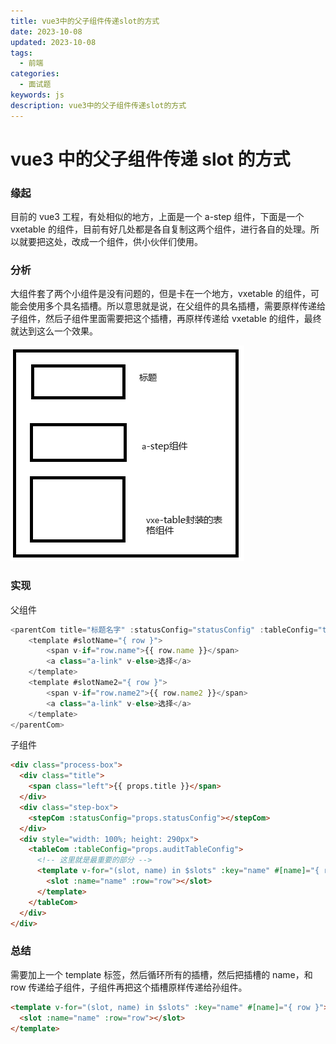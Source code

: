 ```yaml
---
title: vue3中的父子组件传递slot的方式
date: 2023-10-08
updated: 2023-10-08
tags:
  - 前端
categories:
  - 面试题
keywords: js
description: vue3中的父子组件传递slot的方式
---
```


# vue3 中的父子组件传递 slot 的方式

### 缘起

目前的 vue3 工程，有处相似的地方，上面是一个 a-step 组件，下面是一个 vxetable 的组件，目前有好几处都是各自复制这两个组件，进行各自的处理。所以就要把这处，改成一个组件，供小伙伴们使用。

### 分析

大组件套了两个小组件是没有问题的，但是卡在一个地方，vxetable 的组件，可能会使用多个具名插槽。所以意思就是说，在父组件的具名插槽，需要原样传递给子组件，然后子组件里面需要把这个插槽，再原样传递给 vxetable 的组件，最终就达到这么一个效果。

![图例](../images/2023-10-08-1.png)

### 实现

父组件

```js
<parentCom title="标题名字" :statusConfig="statusConfig" :tableConfig="tableConfig">
    <template #slotName="{ row }">
        <span v-if="row.name">{{ row.name }}</span>
        <a class="a-link" v-else>选择</a>
    </template>
    <template #slotName2="{ row }">
        <span v-if="row.name2">{{ row.name2 }}</span>
        <a class="a-link" v-else>选择</a>
    </template>
</parentCom>
```

子组件

```html
<div class="process-box">
  <div class="title">
    <span class="left">{{ props.title }}</span>
  </div>
  <div class="step-box">
    <stepCom :statusConfig="props.statusConfig"></stepCom>
  </div>
  <div style="width: 100%; height: 290px">
    <tableCom :tableConfig="props.auditTableConfig">
      <!-- 这里就是最重要的部分 -->
      <template v-for="(slot, name) in $slots" :key="name" #[name]="{ row }">
        <slot :name="name" :row="row"></slot>
      </template>
    </tableCom>
  </div>
</div>
```

### 总结

需要加上一个 template 标签，然后循环所有的插槽，然后把插槽的 name，和 row 传递给子组件，子组件再把这个插槽原样传递给孙组件。

```html
<template v-for="(slot, name) in $slots" :key="name" #[name]="{ row }">
  <slot :name="name" :row="row"></slot>
</template>
```
